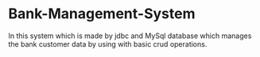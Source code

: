 # Bank-Management-System
In this system which is made by jdbc and MySql database which manages the bank customer data by using with basic crud operations.
